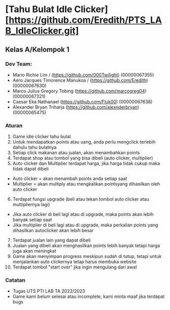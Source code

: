 # [Tahu Bulat Idle Clicker] [https://github.com/Eredith/PTS_LAB_IdleClicker.git] 
## Kelas A/Kelompok 1

### Dev Team:
- Mario Richie Lim / (https://github.com/000Twilight) (00000067355)
- Aero Jacques Timorence Manukoa / (https://github.com/Eredith) (00000067630)
- Marco Julius Gregory Tobing (https://github.com/marcogreg04) (00000067321)
- Caesar Eka Nathanael (https://github.com/Fluk00) (00000067638)
- Alexander Bryan Triharja (https://github.com/alexnderbryan) (00000065475)

### Aturan
1. Game idle clicker tahu bulat
2. Untuk mendapatkan points atau uang, anda perlu mengclick terlebih dahulu tahu bulatnya
3. Setiap click makanan atau jualan, akan menambahkan points
4. Terdapat shop atau tombol yang bisa dibeli (auto clicker, multiplier)
5. Auto clicker dan Multiplier terdapat harga, jika harga tidak cukup maka tidak dapat dibeli
- Auto clicker = akan menambah points anda setiap saat
- Multiplier = akan multiply atau mengkalikan pointsyang dihasilkan oleh auto clicker
6. Terdapat fungsi upgrade (beli atau tekan tombol auto clicker atau multipliernya lagi)
- Jika auto clicker di beli lagi atau di upgrade, maka points akan lebih banyak setiap saat
- Jika multiplier di beli lagi atau di upgrade, maka perkalian points yang dihasilkan autoclicker akan lebih besar
7. Terdapat jualan lain yang dapat dibeli
8. Jualan yang dibeli akan menghasilkan points lebih banyak tetapi harga juga akan meningkat
9. Game akan menyimpan progress meskipun sudah di tutup, tetapi untuk menjalankan auto clickernya tetap harus membuka website 
10. Terdapat tombol "start over" jika ingin mengulang dari awal

### Catatan
- Tugas UTS PTI LAB TA 2022/2023 
- Game kami belum selesai atau incomplete, kami minta maaf jika terdapat bugs 
